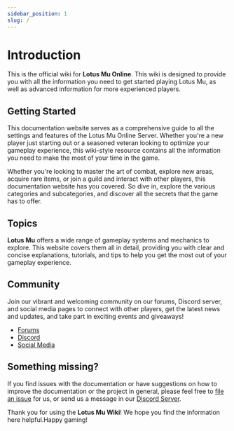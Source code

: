 ```yaml
---
sidebar_position: 1
slug: /
---
```


# Introduction

This is the official wiki for **Lotus Mu Online**. This wiki is designed to provide you with all the information you need to get started playing Lotus Mu, as well as advanced information for more experienced players.

## Getting Started

This documentation website serves as a comprehensive guide to all the settings and features of the Lotus Mu Online Server. Whether you're a new player just starting out or a seasoned veteran looking to optimize your gameplay experience, this wiki-style resource contains all the information you need to make the most of your time in the game.

Whether you're looking to master the art of combat, explore new areas, acquire rare items, or join a guild and interact with other players, this documentation website has you covered. So dive in, explore the various categories and subcategories, and discover all the secrets that the game has to offer.

## Topics

**Lotus Mu** offers a wide range of gameplay systems and mechanics to explore. This website covers them all in detail, providing you with clear and concise explanations, tutorials, and tips to help you get the most out of your gameplay experience.

## Community

Join our vibrant and welcoming community on our forums, Discord server, and social media pages to connect with other players, get the latest news and updates, and take part in exciting events and giveaways!

- [Forums](https://forum.lotusmu.org)
- [Discord](#)
- [Social Media](#)

## Something missing?

If you find issues with the documentation or have suggestions on how to improve the documentation or the project in general, please feel free to [file an issue](https://lotusmu.org/support) for us, or send us a message in our [Discord Server](#).

Thank you for using the **Lotus Mu Wiki**! We hope you find the information here helpful.Happy gaming!
